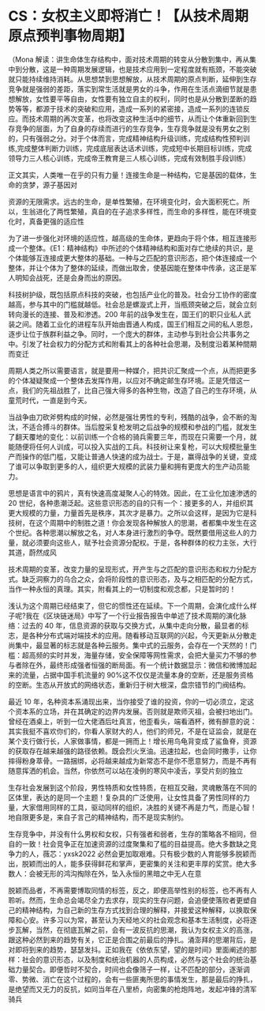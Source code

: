 # CS：女权主义即将消亡！【从技术周期原点预判事物周期】

（Mona 解读：讲生命体生存结构中，面对技术周期的转变从分散到集中，再从集中到分散，这是一种周期发展逻辑，也是技术应用到一定程度就有瓶颈，不能突破就只能持续维持消耗。从思想禁到思想解放，从技术周期的原点判断，延伸到生存竞争就是强弱的差距，落实到常生活就是男女的斗争，作用在生活点滴细节就是患想解放，女性要平等自由，女性要有独立自主的权利，同时也是从分散到垄断的趋势等等，都源于技术的突破和应用，造成一系列的紧密接，造成一系列的连锁反应。而技术周期的再次变革，也将改变这种生活中的细节，从而让个体重新回到生存竞争的层面，为了自身的存续而进行的生存竞争，生存竞争就是没有男女之别的，只有强弱之分。对于个体而言，完成精神结构升级训练，完成结构性预判训练,完成整体判断力训练，完成底层表达话术训练，完成短中长期目标训练，完成领导力三人核心训练，完成帝王教育是三人核心训练，完成有效制胜手段训练）

正文其实，人类唯一在乎的只有力量！连接生命是一种结构，它是基因的载体，生命的贪梦，源子基因对

资源的无限需求。远古的生命，是单性繁殖，在环境变化时，会大面积死亡。所以，生翁进化了两性繁殖，真自的在子追求多样性，而生命的多样性，能在环境变化时，真备更强的适应性

为了进一步强化对环境的适应性，越高级的生命体，更趋向于将个体，相互连接形成一个整体。《E1：精神结构》中所述的个体精神结构和面对存亡绝续的共识，是个体能够互连接成更大整体的基础。一种与之匹配的意识形态，把个体连接成一个整体，并让个体为了整体的延续，而做出取舍，使基因能在整体中传承，这正是军人明知会战死，还是会身而出的原因。

科技树护级，既包括原点科技的突破，也包括产业化的普及。社会分工协作的密度越高，参与其中的门槛就越低。社会总是螺漩式上开，当瓶颈突破之后，就会立刻转向漫长的连接、普及和渗透。200 年前的战争发生在，国王们的职只业私人武装之间。随着工业化的进程车队开始由晋通人构成，国王们相互之间的私人恩怨，逐步让位于族群利益之争。同时，一个庞大的群体，主动参与到社会公共事务之中。引发了社会权力的分配方式和附看其上的各种社会思潮，及制度沿着某种間期而变迁

周期人类之所以需要语言，就是要用一种媒介，把共识汇聚成一个点，从而把更多的个体凝疑聚成一个整体去发挥作用，以应对不确定邮生存环境。正是凭借这一点，我们的先祖战胜了，比自己强大得多的各种生物，改造了自己的生存环境，从童荒时代，一直是到今天。

当战争由刀砍斧劈构成的时候，必然是强壮男性的专利，残酷的战争，会不断的淘汰，不适合搏斗的群体。当后膛采复枪发明之后战争的规模和参战的门槛，就发生了翻天覆地的变化：以前训练一个合格的骑兵需要三年，而现在只需要一个月，就能随便将任何人训成，可以投入实战的工兵。科技树让来复枪，可以大规模批量生产而操作的低门槛，又能让普通人快速的成为战士。于是，赢得战争的关键，变成了谁可以争取到更多的人，组织更大规模的武装力量和拥有更庞大的生产动员能力。

思想是语言中的鸦片，真有快速高度凝聚人心的特效。因此，在工业化加速渗透的 20 世纪，各种患潮泛起。这些意识形态的自的只有一个：接更多的人，并组织其更大规模的力量，力量首先是秩序，其次才是暴力。之所以会这样，是因为它是科技树，在这个周期中的制胜之道！你会发现各种解放人的思潮，者都集中发生在这个世纪。各种思潮以解放之名，对人本身进行激烈的争夺。既然要借用这些人的力量，就必须要向这些人，赋予社会资源分配权。于是，各种群体的权力主张，大行其道，蔚然成风

技术周期的变革，改变力量的呈现形式，开产生与之匹配的意识形态和权力分配方式。缺乏洞察力的乌合之众，会将阶段性的意识形态，及与之相匹配的分配方式，当作一种永恒的真理。其实，附看其上的一切制度和观念都，只是暂时的！

浅认为这个周期已经结束了，但它的惯性还在延续。下一个周期，会演化成什么样子呢?我在《区块链迷局》中写了一个行业报告报告中单述了技术周期的演化脉络：过去的 40 年，信息资源的获取与交换方式，从集中走向分散，最显者的标志，是各种分布式端对端技术的应用。随看移动互联网的兴起，今天更新从分散走尚集中，最显著的标志就是各种云服务。集中式的云服务，会存在一个天然的！门槛：超高频的实时并发，海量存储，安全保障等网性需求，会把大量买力不够的参与者除在外，最终形成强者恒强的断局面。有一个统计数据显示：微信和微博加起来的流量，占据中国手机流量的 90%这不仅仅是流量本身的空断，还是服务资格的空断。生态从开放式的网络状态，重新归于树大根深，盘宗错节的门阀结构。

最近 10 年，名种资本系涌现出来，当你接受了谁的投资，你的一切必须立，定这个资本系的立场，并在其确定的边界内发展。否则就是欺师灭祖，会被扫地出门。曾经在酒桌上，听到一位大佬酒后吐真言，他歪看头，端看酒杯，微有醉意的说：其实我挺不喜欢你们的，你看人家财大的人，他们的师兄，不是在证监会，就是在某个支行做行长，人家做事情，都是一拥而上！增长用鸟龟背变成了鲨鱼脊，资源的获取存在越来越强的路径依赖。既会烈火烹油。迅速拉起，也会同时撒手，让你摔得粉身萃骨。一路捆绑，必将越来越成为新常态不是你不愿意努力，而是不再有随意挥洒的机会。当然，你依然可以站在凌例的寒风中凌舌，享受片刻的独立

生存社会发展到这个阶段，男性特质和女性特质，在相互交融，灵魂散落在不同的区体里，表达的是同一个主题！复杂具的广泛使用，让女性具备了男性同样的力量，大家借用同样的工具，驱动同样的组织，决胜的关键不再是力气，而是心智！地自限更多是，来自子言己的精神结构，而不是现实制约。

生存竞争中，并没有什么男权和女权，只有强者和弱者，生存的策略各不相同，但自的一致！社会竞争正在加速资源的过度聚集和了槛的目益提高。绝大多数缺之竞争力的人，薇芯：yxsk2022 必然会更加取艰难。只有极少数的人育能够多脱颖而出，脱颖而出的人，能多获得鲜花和掌声，更密集的关注和更丰厚的奖赏。绝大多数人：会被无形的鸿沟掏除在外，坠入永恒的黑暗之中无人在意

脱颖而品者，不再需要博取同情的标签，反之，即便高举性别的标签，也不再有人聆听。然而，生命总会竭尽全力去求存，现实的生存问题，会追便使落败者更塑自己的精神结构，为自己新的生存方式找到合理的解释，并接爱这种解释，以换取保障和心安。许多习以为常，甚至认为天经地义的社会观念和基本生活制度，必将逐步瓦解，当然，在彻底瓦解之前，会有一波反抗的思潮，我认为女权主义的高涨，跟这种必然到来的趋势有关，它正是合围之前最后的挣扎。涌澎拜的思潮背后，是对即将到来的趋势，瑟瑟发抖。正如我在《依依东望，望的是时间》里面阐述的那样：社会的意识形态，以及制度和统治机器的人员构成，必然与这个社会的统治基础力量契合。即便哲时不契合，时间也会像筛子一样，让不匹配的部分，逐渐调零、势微、消亡在这个过程的，会有一些匪夷所思的事情发生，那是最后的挣扎，是绝望而又无力的反抗，如同当年在八里桥，向密集的枪炮阵地，发起冲锋的清军骑兵